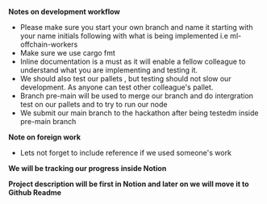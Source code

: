 **Notes on development workflow**

* Please make sure you start your own branch and name it starting with your name initials following with what is being implemented i.e ml-offchain-workers
* Make sure we use cargo fmt
* Inline documentation is a must as it will enable a fellow colleague to understand what you are implementing and testing it.
* We should also test our pallets , but testing should not slow our development. As anyone can test other colleague's pallet.
* Branch pre-main will be used to merge our branch and do intergration test on our pallets and to try to run our node 
* We submit our main branch to the hackathon after being testedm inside pre-main branch

**Note on foreign work**
* Lets not forget to include reference if we used someone's work

**We will be tracking our progress inside Notion**

**Project description will be first in Notion and later on we will move it to Github Readme**
